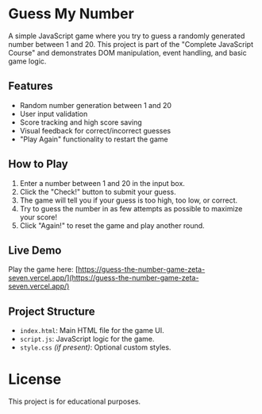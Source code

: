 # Guess My Number

A simple JavaScript game where you try to guess a randomly generated number between 1 and 20. This project is part of the "Complete JavaScript Course" and demonstrates DOM manipulation, event handling, and basic game logic.

## Features

- Random number generation between 1 and 20
- User input validation
- Score tracking and high score saving
- Visual feedback for correct/incorrect guesses
- "Play Again" functionality to restart the game

## How to Play

1. Enter a number between 1 and 20 in the input box.
2. Click the "Check!" button to submit your guess.
3. The game will tell you if your guess is too high, too low, or correct.
4. Try to guess the number in as few attempts as possible to maximize your score!
5. Click "Again!" to reset the game and play another round.

## Live Demo

Play the game here: [https://guess-the-number-game-zeta-seven.vercel.app/](https://guess-the-number-game-zeta-seven.vercel.app/)

## Project Structure

- `index.html`: Main HTML file for the game UI.
- `script.js`: JavaScript logic for the game.
- `style.css` *(if present)*: Optional custom styles.

# License

This project is for educational purposes.
